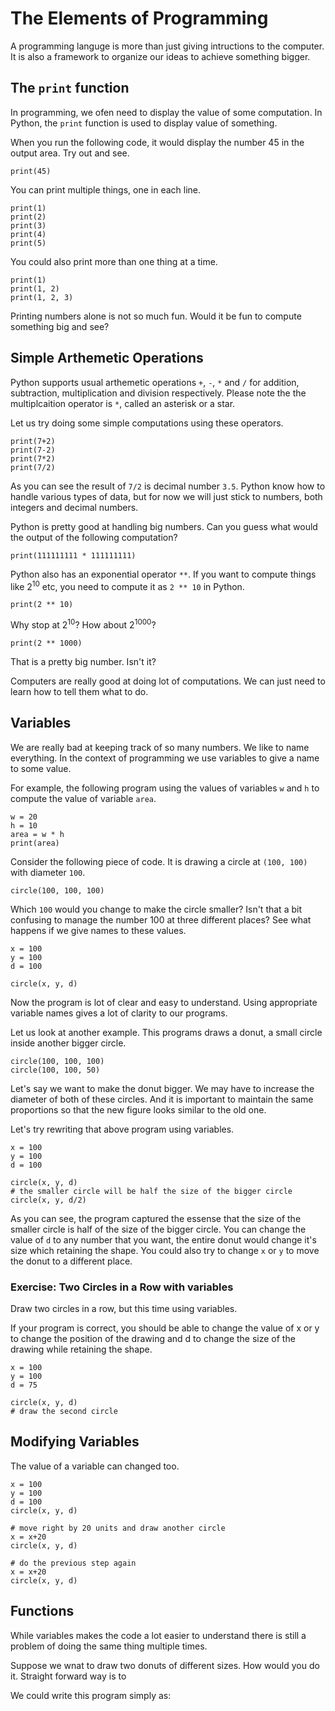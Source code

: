 # The Elements of Programming

A programming languge is more than just giving intructions to the computer. It is also a framework to organize our ideas to achieve something bigger.

## The `print` function

In programming, we ofen need to display the value of some computation. In Python, the `print` function is used to display value of something.

When you run the following code, it would display the number 45 in the output area. Try out and see.

```
print(45)
```

You can print multiple things, one in each line.

```
print(1)
print(2)
print(3)
print(4)
print(5)
```

You could also print more than one thing at a time.

```
print(1)
print(1, 2)
print(1, 2, 3)
```

Printing numbers alone is not so much fun. Would it be fun to compute something big and see?

## Simple Arthemetic Operations

Python supports usual arthemetic operations `+`, `-`, `*` and `/` for addition, subtraction, multiplication and division respectively. Please note the the multiplcaition operator is `*`, called an asterisk or a star.

Let us try doing some simple computations using these operators.

```
print(7+2)
print(7-2)
print(7*2)
print(7/2)
```

As you can see the result of `7/2` is decimal number `3.5`. Python know how to handle various types of data, but for now we will just stick to numbers, both integers and decimal numbers.

Python is pretty good at handling big numbers. Can you guess what would the output of the following computation?

```
print(111111111 * 111111111)
```

Python also has an exponential operator `**`. If you want to compute things like 2<sup>10</sup> etc, you need to compute it as `2 ** 10` in Python.

```
print(2 ** 10)
```

Why stop at 2<sup>10</sup>? How about 2<sup>1000</sup>?

```
print(2 ** 1000)
```

That is a pretty big number. Isn't it?

Computers are really good at doing lot of computations. We can just need to learn how to tell them what to do.

## Variables

We are really bad at keeping track of so many numbers. We like to name everything. In the context of programming we use variables to give a name to some value.

For example, the following program using the values of variables `w` and `h` to compute the value of variable `area`.

```
w = 20
h = 10
area = w * h
print(area)
```

Consider the following piece of code. It is drawing a circle at `(100, 100)` with diameter `100`.

```
circle(100, 100, 100)
```

 Which `100` would you change to make the circle smaller? Isn't that a bit confusing to manage the number 100 at three different places? See what happens if we give names to these values.

```
x = 100
y = 100
d = 100

circle(x, y, d)
```

 Now the program is lot of clear and easy to understand. Using appropriate variable names gives a lot of clarity to our programs.

Let us look at another example. This programs draws a donut, a small circle inside another bigger circle.

```
circle(100, 100, 100)
circle(100, 100, 50)
```

Let's say we want to make the donut bigger. We may have to increase the diameter of both of these circles. And it is important to maintain the same proportions so that the new figure looks similar to the old one.

Let's try rewriting that above program using variables.

```
x = 100
y = 100
d = 100

circle(x, y, d)
# the smaller circle will be half the size of the bigger circle
circle(x, y, d/2)
```

As you can see, the program captured the essense that the size of the smaller circle is half of the size of the bigger circle. You can change the value of `d` to any number that you want, the entire donut would change it's size which retaining the shape. You could also try to change `x` or `y` to move the donut to a different place.


### Exercise: Two Circles in a Row with variables

Draw two circles in a row, but this time using variables.

If your program is correct, you should be able to change the value of x or y to
change the position of the drawing and d to change the size of the drawing while retaining the shape.

```
x = 100
y = 100
d = 75

circle(x, y, d)
# draw the second circle
```

## Modifying Variables

The value of a variable can changed too.

```
x = 100
y = 100
d = 100
circle(x, y, d)

# move right by 20 units and draw another circle
x = x+20
circle(x, y, d)

# do the previous step again
x = x+20
circle(x, y, d)
```

## Functions

While variables makes the code a lot easier to understand there is still a problem of doing the same thing multiple times.

Suppose we wnat to draw two donuts of different sizes. How would you do it. Straight forward way is to


We could write this program simply as: